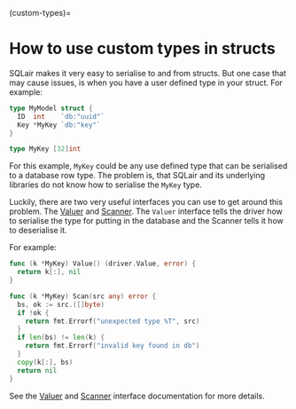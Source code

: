 (custom-types)=
# How to use custom types in structs
SQLair makes it very easy to serialise to and from structs. But one case that may cause issues, is when you have a user defined type in your struct. For example:
```go
type MyModel struct {
  ID  int    `db:"uuid"`
  Key *MyKey `db:"key"`
}

type MyKey [32]int
```
For this example, `MyKey` could be any use defined type that can be serialised to a database row type. The problem is, that SQLair and its underlying libraries do not know how to serialise the `MyKey` type.

Luckily, there are two very useful interfaces you can use to get around this problem. The [Valuer](https://pkg.go.dev/database/sql/driver#Valuer) and [Scanner](https://pkg.go.dev/database/sql#Scanner). The `Valuer` interface tells the driver how to serialise the type for putting in the database and the Scanner tells it how to deserialise it.

For example:
```go
func (k *MyKey) Value() (driver.Value, error) {
  return k[:], nil
}

func (k *MyKey) Scan(src any) error {
  bs, ok := src.([]byte)
  if !ok {
    return fmt.Errorf("unexpected type %T", src)
  }
  if len(bs) != len(k) {
    return fmt.Errorf("invalid key found in db")
  }
  copy(k[:], bs) 
  return nil
}
```

See the [Valuer](https://pkg.go.dev/database/sql/driver#Valuer) and [Scanner](https://pkg.go.dev/database/sql#Scanner) interface documentation for more details.

